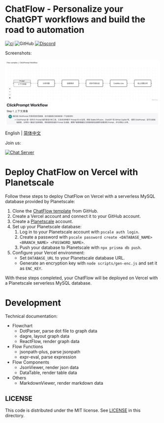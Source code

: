 # ChatFlow - Personalize your ChatGPT workflows and build the road to automation

[![ci](https://github.com/prompt-engineering/chat-flow/actions/workflows/ci.yaml/badge.svg)](https://github.com/prompt-engineering/chat-flow/actions/workflows/ci.yaml)
![GitHub](https://img.shields.io/github/license/prompt-engineering/chat-flow)
[![Discord](https://img.shields.io/discord/1082563233593966612)](https://discord.gg/FSWXq4DmEj)

Screenshots:

![](docs/screenshot.jpeg)

English | [简体中文](./README.zh-CN.md)

Join us:

[![Chat Server](https://img.shields.io/badge/chat-discord-7289da.svg)](https://discord.gg/FSWXq4DmEj)

# Deploy ChatFlow on Vercel with Planetscale

Follow these steps to deploy ChatFlow on Vercel with a serverless MySQL database provided by Planetscale:

1.  Clone the [ChatFlow template](https://github.com/prompt-engineering/chat-flow) from GitHub.
2.  Create a Vercel account and connect it to your GitHub account.
3.  Create a [Planetscale](https://app.planetscale.com) account.
4.  Set up your Planetscale database:
    1.  Log in to your Planetscale account with `pscale auth login`.
    2.  Create a password with `pscale password create <DATABASE_NAME> <BRANCH_NAME> <PASSWORD_NAME>`.
    3.  Push your database to Planetscale with `npx prisma db push`.
5.  Configure your Vercel environment:
    - Set `DATABASE_URL` to your Planetscale database URL.
    - Generate an encryption key with `node scripts/gen-enc.js` and set it as `ENC_KEY`.

With these steps completed, your ChatFlow will be deployed on Vercel with a Planetscale serverless MySQL database.

# Development

Technical documentation:

- Flowchart
  - DotParser, parse dot file to graph data
  - dagre, layout graph data
  - ReactFlow, render graph data
- Flow Functions
  - jsonpath-plus, parse jsonpath
  - expr-eval, parse expression
- Flow Components
  - JsonViewer, render json data
  - DataTable, render table data
- Others
  - MarkdownViewer, render markdown data

## LICENSE

This code is distributed under the MIT license. See [LICENSE](./LICENSE) in this directory.

